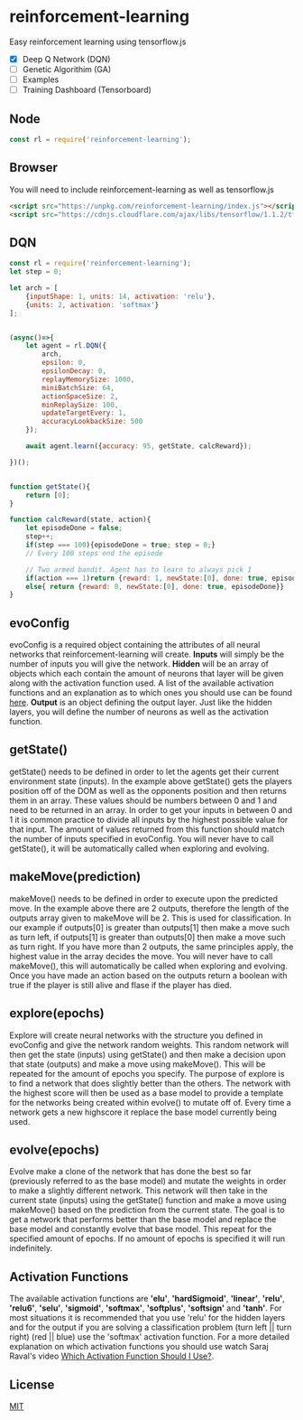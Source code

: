 # reinforcement-learning

Easy reinforcement learning using tensorflow.js


* [X] Deep Q Network (DQN)
* [ ] Genetic Algorithim (GA)
* [ ] Examples
* [ ] Training Dashboard (Tensorboard)

## Node

```javascript
const rl = require('reinforcement-learning');
```


## Browser

You will need to include reinforcement-learning as well as tensorflow.js
```html
<script src="https://unpkg.com/reinforcement-learning/index.js"></script>
<script src="https://cdnjs.cloudflare.com/ajax/libs/tensorflow/1.1.2/tf.min.js"></script>
```

## DQN

```javascript
const rl = require('reinforcement-learning');
let step = 0;

let arch = [
    {inputShape: 1, units: 14, activation: 'relu'},
    {units: 2, activation: 'softmax'}
];


(async()=>{
    let agent = rl.DQN({
        arch, 
        epsilon: 0, 
        epsilonDecay: 0, 
        replayMemorySize: 1000, 
        miniBatchSize: 64, 
        actionSpaceSize: 2, 
        minReplaySize: 100, 
        updateTargetEvery: 1,
        accuracyLookbackSize: 500
    });

    await agent.learn({accuracy: 95, getState, calcReward});

})();


function getState(){
    return [0];
}

function calcReward(state, action){
    let episodeDone = false;
    step++;
    if(step === 100){episodeDone = true; step = 0;}
    // Every 100 steps end the episode

    // Two armed bandit. Agent has to learn to always pick 1
    if(action === 1)return {reward: 1, newState:[0], done: true, episodeDone};
    else{ return {reward: 0, newState:[0], done: true, episodeDone}}
}
```

## evoConfig
evoConfig is a required object containing the attributes of all neural networks that reinforcement-learning will create. **Inputs** will simply be the number of inputs you will give the network. **Hidden** will be an array of objects which each contain the amount of neurons that layer will be given along with the activation function used. A list of the available activation functions and an explanation as to which ones you should use can be found [here](#activation-functions). **Output** is an object defining the output layer. Just like the hidden layers, you will define the number of neurons as well as the activation function. 

## getState()
getState() needs to be defined in order to let the agents get their current environment state (inputs). In the example above getState() gets the players position off of the DOM as well as the opponents position and then returns them in an array. These values should be numbers between 0 and 1 and need to be returned in an array. In order to get your inputs in between 0 and 1 it is common practice to divide all inputs by the highest possible value for that input. The amount of values returned from this function should match the number of inputs specified in evoConfig. You will never have to call getState(), it will be automatically called when exploring and evolving.

## makeMove(prediction)
makeMove() needs to be defined in order to execute upon the predicted move. In the example above there are 2 outputs, therefore the length of the outputs array given to makeMove will be 2. This is used for classification. In our example if outputs[0] is greater than outputs[1] then make a move such as turn left, if outputs[1] is greater than outputs[0] then make a move such as turn right. If you have more than 2 outputs, the same principles apply, the highest value in the array decides the move. You will never have to call makeMove(), this will automatically be called when exploring and evolving. Once you have made an action based on the outputs return a boolean with true if the player is still alive and flase if the player has died. 

## explore(epochs)
Explore will create neural networks with the structure you defined in evoConfig and give the network random weights. This random network will then get the state (inputs) using getState() and then make a decision upon that state (outputs) and make a move using makeMove(). This will be repeated for the amount of epochs you specify. The purpose of explore is to find a network that does slightly better than the others. The network with the highest score will then be used as a base model to provide a template for the networks being created within evolve() to mutate off of. Every time a network gets a new highscore it replace the base model currently being used.

## evolve(epochs)
Evolve make a clone of the network that has done the best so far (previously referred to as the base model) and mutate the weights in order to make a slightly different network. This network will then take in the current state (inputs) using the getState() function and make a move using makeMove() based on the prediction from the current state. The goal is to get a network that performs better than the base model and replace the base model and constantly evolve that base model. This repeat for the specified amount of epochs. If no amount of epochs is specified it will run indefinitely. 

## Activation Functions
The available activation functions are **'elu'**, **'hardSigmoid'**, **'linear'**, **'relu'**, **'relu6'**, **'selu'**, **'sigmoid'**, **'softmax'**, **'softplus'**, **'softsign'** and **'tanh'**. For most situations it is recommended that you use 'relu' for the hidden layers and for the output if you are solving a classification problem (turn left || turn right) (red || blue) use the 'softmax' activation function. For a more detailed explanation on which activation functions you should use watch Saraj Raval's video [Which Activation Function Should I Use?](https://www.youtube.com/watch?v=-7scQpJT7uo).


## License
[MIT](https://choosealicense.com/licenses/mit/)
